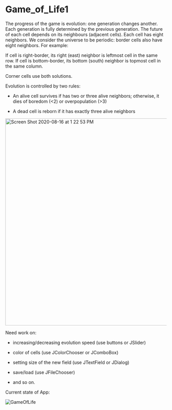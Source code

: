 # Game_of_Life1

The progress of the game is evolution: one generation changes another. Each generation is fully determined by the previous generation. The future of each cell
depends on its neighbours (adjacent cells).
Each cell has eight neighbors. We consider the universe to be periodic: border cells also have eight neighbors. For example:

If cell is right-border, its right (east) neighbor is leftmost cell in the same row.
If cell is bottom-border, its bottom (south) neighbor is topmost cell in the same column.



Corner cells use both solutions.

Evolution is controlled by two rules:

- An alive cell survives if has two or three alive neighbors; otherwise, it dies of boredom (<2) or overpopulation (>3)

- A dead cell is reborn if it has exactly three alive neighbors

<img width="647" alt="Screen Shot 2020-08-16 at 1 22 53 PM" src="https://user-images.githubusercontent.com/29640816/90342224-aa7a9b00-dfc3-11ea-9ee8-32d21711b7cc.png">


Need work on:

- increasing/decreasing evolution speed (use buttons or JSlider)

- color of cells (use JColorChooser or JComboBox)

- setting size of the new field (use JTextField or JDialog)

- save/load (use JFileChooser)

- and so on.

Current state of App:

![GameOfLife](https://user-images.githubusercontent.com/29640816/90946425-e2317a80-e3e9-11ea-989a-ade05591c5fe.gif)

